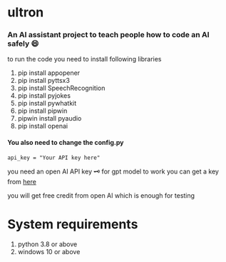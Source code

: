 # ultron
### An AI assistant project to teach people how to code an AI safely 😄
to run the code you need to install following libraries

1. pip install appopener
2. pip install pyttsx3
3. pip install SpeechRecognition
4. pip install pyjokes
5. pip install pywhatkit
6. pip install pipwin 
7. pipwin install pyaudio
8. pip install openai

#### You also need to change the config.py
```{python}
api_key = "Your API key here"
```

you need an open AI API key 🗝️ for gpt model to work
you can get a key from [here](https://openai.com/)

you will get free credit from open AI which is enough for testing

# System requirements
1. python 3.8 or above
2. windows 10 or above
